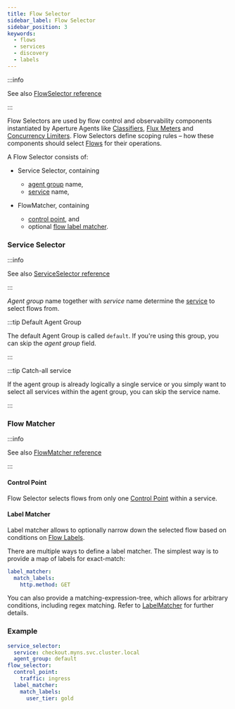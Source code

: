 ```yaml
---
title: Flow Selector
sidebar_label: Flow Selector
sidebar_position: 3
keywords:
  - flows
  - services
  - discovery
  - labels
---
```


:::info

See also
[FlowSelector reference](/references/configuration/policy.md#v1-flow-selector)

:::

Flow Selectors are used by flow control and observability components
instantiated by Aperture Agents like [Classifiers][classifier], [Flux
Meters][flux-meter] and [Concurrency Limiters][concurrency-limiter]. Flow
Selectors define scoping rules – how these components should select
[Flows][flow] for their operations.

A Flow Selector consists of:

- Service Selector, containing

  - [agent group][agent-group] name,
  - [service][service] name,

- FlowMatcher, containing
  - [control point][control-point], and
  - optional [flow label matcher](#label-matcher).

### Service Selector

:::info

See also
[ServiceSelector reference](/references/configuration/policy.md#v1-service-selector)

:::

_Agent group_ name together with _service_ name determine the [service][service]
to select flows from.

:::tip Default Agent Group

The default Agent Group is called `default`. If you're using this group, you can
skip the _agent group_ field.

:::

:::tip Catch-all service

If the agent group is already logically a single service or you simply want to
select all services within the agent group, you can skip the service name.

:::

### Flow Matcher

:::info

See also
[FlowMatcher reference](/references/configuration/policy.md#v1-flow-matcher)

:::

#### Control Point

Flow Selector selects flows from only one [Control Point][control-point] within
a service.

#### Label Matcher

Label matcher allows to optionally narrow down the selected flow based on
conditions on [Flow Labels][label].

There are multiple ways to define a label matcher. The simplest way is to
provide a map of labels for exact-match:

```yaml
label_matcher:
  match_labels:
    http.method: GET
```

You can also provide a matching-expression-tree, which allows for arbitrary
conditions, including regex matching. Refer to [LabelMatcher][label-matcher] for
further details.

### Example

```yaml
service_selector:
  service: checkout.myns.svc.cluster.local
  agent_group: default
flow_selector:
  control_point:
    traffic: ingress
  label_matcher:
    match_labels:
      user_tier: gold
```

[flow]: /concepts/flow-control/flow-control.md#flow
[label]: /concepts/flow-control/flow-label.md
[control-point]: /concepts/flow-control/flow-control.md#control-point
[service]: /concepts/flow-control/service.md
[agent-group]: /concepts/flow-control/service.md#agent-group
[flux-meter]: /concepts/flow-control/flux-meter.md
[concurrency-limiter]: /concepts/policy/circuit/components/concurrency-limiter.md
[classifier]: /concepts/flow-control/flow-classifier.md
[label-matcher]: /references/configuration/policy.md#v1-label-matcher
